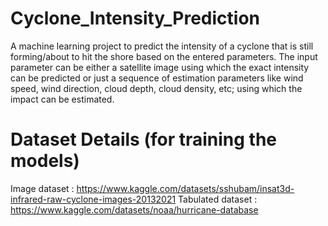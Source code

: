 # Cyclone_Intensity_Prediction

A machine learning project to predict the intensity of a cyclone that is still forming/about to hit the shore based on the entered parameters. The input parameter can be either a satellite image using which the exact intensity can be predicted or just a sequence of estimation parameters like wind speed, wind direction, cloud depth, cloud density, etc; using which the impact can be estimated.

# Dataset Details (for training the models)
Image dataset : https://www.kaggle.com/datasets/sshubam/insat3d-infrared-raw-cyclone-images-20132021
Tabulated dataset : https://www.kaggle.com/datasets/noaa/hurricane-database 
